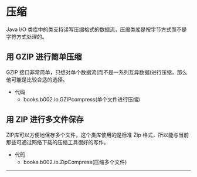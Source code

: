 #   压缩

Java I/O 类库中的类支持读写压缩格式的数据流，压缩类库是按字节方式而不是字符方式处理的。

##  用 GZIP 进行简单压缩

GZIP 接口非常简单，只想对单个数据流(而不是一系列互异数据)进行压缩，那么他可能是比较合适的选择。

-   代码
    -   books.b002.io.GZIPcompress(单个文件进行压缩)

##  用 ZIP 进行多文件保存

ZIP库可以方便地保存多个文件，这个类库使用的是标准 Zip 格式，所以能与当前那些可通过网络下载的压缩工具很好的写作。

-   代码
    -   books.b002.io.ZipCompress(压缩多个文件)

----